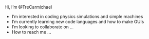 Hi, I’m @TreCarmichael
- I’m interested in coding physics simulations and simple machines
- I’m currently learning new code languages and how to make GUIs
- I’m looking to collaborate on ...
- How to reach me ...

<!---
TreCarmichael/TreCarmichael is a ✨ special ✨ repository because its `README.md` (this file) appears on your GitHub profile.
You can click the Preview link to take a look at your changes.
--->
